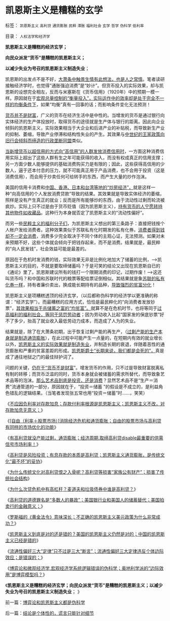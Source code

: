 # 凯恩斯主义是糟糕的玄学

标签： `凯恩斯主义` `高利贷` `通货膨胀` `民粹` `滞胀` `福利社会` `玄学` `哲学` `伪科学` `低利率` 

目录： `人权法学和经济学`

**凯恩斯主义是糟糕的经济玄学；**

**向民众派发“货币”是糟糕的凯恩斯主义；**

**以减少失业为号召的凯恩斯主义制造失业**；

凯恩斯的出发点不是不好，[大萧条中触景生情有此想法，也是人之常情](../../../2010/12/30/货币主义导致恶性通货膨胀和大萧条.md)。笔者读研接触经济学时，也觉得“通胀强迫消费”是“妙计”。但货币投入的实际效果，却与凯恩斯的设想完全相左，反而与米塞斯在《货币信用》（1920年）中的预期一模一样。原因就在于[宏观总量控制的“衡量投入”，实际运作中的效率却是处于完全不一样的均衡条件下](../../../2011/2/20/御用定制的萨缪尔森分子.md)，如果“均衡”真有一回事的话；而影响条件变化无法预测！



[货币并不是财富](../../../2010/12/30/货币就是税收；货币发行私有化；.md)，广义的货币在经济生活中是中性的。当增发的货币是通过银行向实体经济的生产体投放时，取得货币的途径就是生产体与银行的距离。因此向企业倾斜的凯恩斯主义，实际效果相当于大企业和后进产业的补贴税，而导致新生产业的抑制、萎缩，导致产业停滞和结构性失业的产生。其效果与[中世纪的王家政策向旧行会倾斜而缔造的行政垄断同盟](../../../2011/5/31/工团主义：资本家“逐权不成”方“逐利”.md)类似。



[当新增货币以超信用的方式向“高信用”的人群发放消费信用时](../../../2011/1/21/美元滥发，透支和屯积的被约束.md)，一方面这种消费信用实际上超出了这些人群有生之年可能获得的收入，而没有权成真正的信用支撑；另一方面少数人能够提供的基础消费购买力是有限的；因此，这些获得高信用的少数人，逼于还本付息的压力，就不可能真正用于产品消费，也不会用于投资（这是消费信用），而会用于炒卖任何可给转手的东西，而产生大量的炒作泡沫。

美国的信用卡消费和[中国、香港、日本和台湾等地的“炒房经济”，](../../../2010/4/22/房价不能抵销通胀，反而是在通胀中最吃亏.md)就是这样一种“向高信用的个人发放消费贷款”导致的结果。其效果就是导致实体经济的萎缩，照样是没有产生真正的就业；反而是所有能够炒的东西，由于流动性过剩而轮流被疯炒。实际上只不过是由于货币贬值（因为凯恩斯主义），[持有货币的人宁愿转持其他物件如收藏品](../../../2011/1/2/房子的保值作用连收藏品都不如.md)。这种行为本身就否定了凯恩斯主义的“流动性偏好”。

而另一些[民粹主义的福利分子们](../../../2011/5/30/“消除贫富差距”的福利主义制造贫困.md)，为凯恩斯主义想出的第三条路子：直接把钱按个人帐户发给消费者。这种效果类似于苏联私有化时期发的私有化券。[消费者得到钱却不一定会消费](http://blog.sina.com.cn/s/blog_5563a64d0100bwh8.html)，消费多少完全取决于不同个体的主观心证，无法预测。如果对未来预期不好，这些个体就会倾向于把钱存起来，而不是消费。结果就是，最民粹的“向人民发钱”，社会效益可能是最差的。

原因在于危机时发消费的钱，实际效果无非是比例化地加大了储蓄的比例，——>凯恩斯主义的目的，不就是要取缔储蓄吗？于是可笑的结论又出现在凯恩斯自已的《通论》里了。凯恩斯建议所有的钱打一个限期消费的印记，过期作废！——>这还叫货币吗？和中国和苏联时代的粮票等配给票证倒相似。其结果就是象[苏联的私有化券一样](../../../2010/1/10/俄罗斯私有化的错误就是“分国企的包袱”.md)，持有者廉价卖出，换成能长期持有的品种，[导致强烈的贫富分化](../../../2011/5/31/专家南辕北辙，饮鸩止渴的高论.md)！

凯恩斯主义是项糟糕透顶的经济玄学，（以后都称伪科学的经济学以更准确的称谓：“经济玄学”）。而最糟糕的应用方式，恰恰是最民粹化的“向消费者发放钞票”，[其效果相当于杀储蓄之富的“均贫富”。](../../../2009/9/7/均贫富高福利对小农意识的的强烈诱惑.md)就算不是在危机时节，也将等同于[过高福利的福利社会，等同于惩罚劳动者](../../../2011/2/20/选了北欧社会主义就选了北朝鲜.md)；因为劳动收入比起“国家发的保底钞票”好不了多少，抬高了就业收入最低劳动力成本，而造成了人为的失业。

结果就是，除了在大萧条初期，出于恢复过剩产能的再生产，（[过剩产能的生产本身就是制造通货膨胀](../../../2011/5/2/产能过剩的惨烈代价；重农学派的耕地红线.md)），在此过程中可能产生一点量的，在短期内有效的就业增长以外，[凯恩斯主义的实际效果就是制造失业](../../../2009/6/5/劳动力边际成本埋葬凯恩斯主义.md)，并制造长期的衰退，伴随着恶性的通货膨胀和严重的贫富差距的形成。[凯恩斯爵士“长期来说，我们都是会死的”，](../../../2011/5/27/（不确定性＝测不准）三角；哈耶克凯恩斯谁赢了、.md)真是成了通往地狱之门的最佳辩护词了。

问题的关键，[仍在于“货币不是财富](../../../2009/12/4/讲政治的古代货币.md)”。增发货币的作用，只不过是导致财富脱离私有制的转移；而货币泛滥的同时，货币本身就会被储蓄的需求所替代，而导致象艺术品等的泡沫。[那么艺术品到底是投资，还是消费](../../../2009/11/26/自愿交换是市场价值的唯一标准，和讲科学的艺术品.md)？显然艺术品不是“生产＝消费”流通管道的一部分，原因就在于，“投资＝储蓄
”的假设是不成立的，是利益角色错乱的逻辑结果。（当笔者发现张五常也用“投资＝储蓄”时……，笑笑）

《[不应因负利率对存款加息；存款付利率根源是凯恩斯主义；凯恩斯主义不改，对存款加息无意义；](../../../2011/6/22/保值储蓄不可行；负利率不应干预存款利息.md)》

《[[自由（利率＋股票市场）]消除经济危机和通货膨胀；自由的股票市场与高利贷有同样的市场优化的功能](../../../2011/6/22/市场经济没有通货膨胀和经济危机.md)》

《[有高利贷就没产能过剩，通货膨胀；经济周期.取缔高利贷disable最重要的供需信号市场利率！](../../../2011/6/22/有高利贷就没有产能过剩，没有通货膨胀；没有经济周期.md)》

《[高利贷是风险投资；有息存款的本质是高利贷；凯恩斯主义通货膨胀，是传统文化“最不坏”的妥协](../../../2011/6/23/高利贷是风险投资；有息存款的本质就是高利贷；.md)》

《[为什么传统文化对高利贷恨之入骨呢？高利贷等损害“家族公有财产”；损害了传统社会结构](../../../2011/6/23/为什么传统文化对高利贷恨之入骨呢？.md)》

《[为什么次贷危机中有高杠杆？麦道夫和垃圾债券中谁是高利贷？](../../../2011/6/23/为什么次贷危机有高杠杆？麦道夫和垃圾债券是高利贷吗？.md)》

《[高利贷的道德罪名是“多数人的暴政”；美国银行业和美国人的储蓄替代；美国拍卖行的金融意义；](../../../2011/6/24/美国人储蓄不在银行存款.md)》

《[罗斯福的《黄金法令》意味深长；不正确的凯恩斯主义美元政策为什么非常成功？](../../../2011/6/24/罗斯福《黄金法令》意味深长和凯恩斯主义.md)》

《[凯恩斯主义到底是对的还是错的？美国的凯恩斯主义仍然是对的；中国的凯恩斯主义已经是错的](../../../2011/6/24/凯恩斯主义到底是对的还是错的？.md)》

《[流通性偏好三大“定律”只不过是三大“断言”；流通性偏好三大定律违反个体边际效应；是错误的；](../../../2011/6/25/凯恩斯流动性偏好是正确的荒谬.md)》

《[博弈论和微观经济学,宏观经济学系统逻辑错误的伪科学；奥地利学派的“边际效用”是博弈模型吗？](../../../2011/6/25/博弈论和凯恩斯主义都是伪科学.md)》

《**凯恩斯主义是糟糕的经济玄学；向民众派发“货币”是糟糕的凯恩斯主义；以减少失业为号召的凯恩斯主义制造失业**；
》

前一篇：[博弈论和凯恩斯主义都是伪科学](../../../2011/6/25/博弈论和凯恩斯主义都是伪科学.md)

后一篇：[结论是个体性的，谎言只能针对细节](../../../2011/6/26/结论是个体性的，谎言只能针对细节.md)